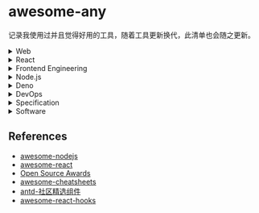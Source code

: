 # awesome-any
记录我使用过并且觉得好用的工具，随着工具更新换代，此清单也会随之更新。


<details><summary>Web</summary><p>

## Web
  
**设计语言**
- [Material Design](https://material.io/) Build beautiful products, faster.
- [Ant Design](https://ant.design/index-cn) 

**字体图标**
- [Iconfont](https://www.iconfont.cn/) 阿里矢量图标管理、交流平台。
- [Font Awesome](https://fontawesome.com/)
- [Google Fonts](https://fonts.google.com/)
- [typography.js](https://github.com/KyleAMathews/typography.js) A powerful toolkit for building websites with beautiful typography.

**可视化**
- [echarts](https://github.com/apache/incubator-echarts) A powerful, interactive charting and visualization library for browser http://echarts.apache.org/
- [AntV](https://github.com/antvis) 是蚂蚁金服全新一代数据可视化解决方案 https://antv.alipay.com/zh-cn/index.html
- [mermaid](https://github.com/knsv/mermaid) Generation of diagram and flowchart from text in a similar manner as markdown - http://knsv.github.io/mermaid/

**编辑器**
- [monaco-editor](https://github.com/microsoft/monaco-editor): A browser based code editor https://microsoft.github.io/monaco-editor/

**其他**
- [axios](https://github.com/axios/axios) Promise based HTTP client for the browser and node.js
- [xterm.js](https://github.com/xtermjs/xterm.js) A terminal for the web https://xtermjs.org/
- [html2canvas](https://github.com/niklasvh/html2canvas) Screenshots with JavaScript https://html2canvas.hertzen.com/
- [stacktrace.js](https://github.com/stacktracejs/stacktrace.js) Generate, parse, and enhance JavaScript stack traces in all web browsers https://www.stacktracejs.com/ 
- [hanzi-writer](https://github.com/chanind/hanzi-writer) Chinese character stroke order animations and practice quizzes https://chanind.github.io/hanzi-writer 

</p></details>

<details><summary>React</summary><p>
  
## [React](https://github.com/facebook/react/)
A declarative, efficient, and flexible JavaScript library for building user interfaces https://zh-hans.reactjs.org

**脚手架**
- [create-react-app](https://github.com/facebook/create-react-app) Set up a modern web app by running one command. https://facebook.github.io/create-react-app/
  - [customize-cra](https://github.com/arackaf/customize-cra) Override webpack configurations for create-react-app 2.0
- [next.js](https://github.com/zeit/next.js) The React Framework https://nextjs.org
- [gatsby](https://github.com/gatsbyjs/gatsby) Build blazing fast, modern apps and websites with React https://www.gatsbyjs.org

**路由**
- [react-router](https://github.com/ReactTraining/react-router) Declarative routing for React https://reacttraining.com/react-router/

**CSS-in-JS**
- [styled-components](https://github.com/styled-components/styled-components) Use the best bits of ES6 and CSS to style your apps without stress 💅 https://styled-components.com
- [emotion](https://github.com/emotion-js/emotion) CSS-in-JS library designed for high performance style composition https://emotion.sh/
- [jss](https://github.com/cssinjs/jss) JSS is an authoring tool for CSS which uses JavaScript as a host language. https://cssinjs.org

**UI 组件库**
- [ant-design](https://github.com/ant-design/ant-design) A UI Design Language and React UI library https://ant.design
- [material-ui](https://github.com/mui-org/material-ui) React components that implement [Google's Material Design](https://www.google.com/design/spec/material-design/introduction.html). https://material-ui.com/
  - [notistack](https://github.com/iamhosseindhv/notistack) Highly customizable notification snackbars (toasts) that can be stacked on top of each other https://iamhosseindhv.com/notistack

**状态管理**
- [redux](https://github.com/reduxjs/redux) Predictable state container for JavaScript apps http://redux.js.org
  - [react-redux](https://github.com/reduxjs/react-redux) Official React bindings for Redux https://react-redux.js.org
  - [dva](https://github.com/dvajs/dva) React and redux based, lightweight and elm-style framework. https://dvajs.com/
- [mobx](https://github.com/mobxjs/mobx) Simple, scalable state management. http://mobx.js.org
  - [mobx-react](https://github.com/mobxjs/mobx-react) React bindings for MobX
  - [mobx-react-lite](https://github.com/mobxjs/mobx-react-lite)  Lightweight React bindings for MobX based on React 16.8 and Hooks https://mobx-react.js.org
  - [mobx-state-tree](https://github.com/mobxjs/mobx-state-tree) Opinionated, transactional, MobX powered state container combining the best features of the immutable and mutable world for an optimal DX
- [constate](https://github.com/diegohaz/constate) Scalable state using React Hooks & Context

**工具库**
- [prop-types](https://github.com/facebook/prop-types) Runtime type checking for React props and similar objects
- [immer](https://github.com/immerjs/immer) Create the next immutable state by mutating the current one - https://immerjs.github.io/immer/
- [normalizr](https://github.com/paularmstrong/normalizr) Normalizes nested JSON according to a schema

**Hooks**
- [react-use](https://github.com/streamich/react-use) Collection of essential React Hooks. http://streamich.github.io/react-use

**编辑器**
- [draft-js](https://github.com/facebook/draft-js): A React framework for building text editors. https://draftjs.org/ 
- [react-monaco-editor](https://github.com/react-monaco-editor/react-monaco-editor) Monaco Editor for React.
- [GGEditor](https://github.com/gaoli/GGEditor) A visual graph editor based on G6 and React http://ggeditor.com/

</p></details>

<details><summary>Frontend Engineering</summary><p>
  
## Frontend Engineering

**打包器**
- [webpack](https://github.com/webpack/webpack) A bundler for javascript and friends. https://webpack.js.org
- [rollup](https://github.com/rollup/rollup) Next-generation ES module bundler https://rollupjs.org
- [parcel](https://github.com/parcel-bundler/parcel) Blazing fast, zero configuration web application bundler https://parceljs.org

**预处理器**
- [babel](https://github.com/babel/babel)  Babel is a compiler for writing next generation JavaScript. https://babeljs.io/
- [sass](https://github.com/sass/sass) Sass makes CSS fun! https://sass-lang.com
- [pug](https://github.com/pugjs/pug) robust, elegant, feature rich template engine. https://pugjs.org

**代码质量**
- [prettier](https://github.com/prettier/prettier) Prettier is an opinionated code formatter. https://prettier.io
- [eslint](https://github.com/eslint/eslint) A fully pluggable tool for identifying and reporting on patterns in JavaScript https://eslint.org
- [stylelint](https://github.com/stylelint/stylelint) A mighty, modern style linter https://stylelint.io/
 
**测试框架**
- [jest](https://github.com/facebook/jest) Delightful JavaScript Testing. https://jestjs.io 
- [storybook](https://github.com/storybookjs/storybook) UI component dev & test: React, Vue, Angular, React Native, Ember, Web Components & more! https://storybook.js.org 

**API文档**
- [jsdoc](https://github.com/jsdoc/jsdoc) An API documentation generator for JavaScript. https://jsdoc.app/ 
- [typedoc](https://github.com/TypeStrong/TypeDoc) Documentation generator for TypeScript projects. https://typedoc.org 

**文档网站**
- [docusaurus](https://github.com/facebook/docusaurus) Easy to maintain open source documentation websites. https://docusaurus.io 

**发布**
- [semantic-release](https://github.com/semantic-release/semantic-release): Fully automated version management and package publishing https://semantic-release.gitbook.io

**部署**
- [now](https://github.com/zeit/now) The easiest way to deploy websites https://zeit.co

**其他工具**
- [husky](https://github.com/typicode/husky)  Git hooks made easy
- [lint-staged](https://github.com/okonet/lint-staged) Run linters on git staged files
- [cz-cli](https://github.com/commitizen/cz-cli) The commitizen command line utility
- [browserslist](https://github.com/browserslist/browserslist) Share target browsers between different front-end tools, like Autoprefixer, Stylelint and babel-preset-env https://twitter.com/browserslist

</p></details>

<details><summary>Node.js</summary><p>
  
## [Node.js](https://github.com/nodejs/node)

Node.js JavaScript runtime. https://nodejs.org/ ([中文](http://nodejs.cn/))

**脚手架**
- [tsdx](https://github.com/palmerhq/tsdx) Zero-config CLI for TypeScript package development
- [oclif](https://github.com/oclif/oclif) Node.js Open CLI Framework. https://oclif.io

**开发工具**
- [nvm](https://github.com/creationix/nvm) Node Version Manager - Simple bash script to manage multiple active node.js versions
- [nodemon](https://github.com/remy/nodemon) Monitor for any changes in your node.js application and automatically restart the server - perfect for development http://nodemon.io/ 
- [ts-node](https://github.com/TypeStrong/ts-node) TypeScript execution and REPL for node.js 

**Web 框架**
- [koa](https://github.com/koajs/koa) Expressive middleware for node.js using ES2017 async functions https://koajs.com
- [express](https://github.com/expressjs/express/) Fast, unopinionated, minimalist web framework for node. https://expressjs.com
- [egg](https://github.com/eggjs/egg) Born to build better enterprise frameworks and apps with Node.js & Koa https://eggjs.org/zh-cn/

**日志**
- [log4js-node](https://github.com/log4js-node/log4js-node) A port of log4js to node.js

**环境变量 & 配置文件**
- [dotenv](https://github.com/motdotla/dotenv) Loads environment variables from .env for nodejs projects. 
- [dotenv-expand](https://github.com/motdotla/dotenv-expand) Variable expansion for dotenv. Expand variables already on your machine for use in your .env file.
- [cosmiconfig](https://github.com/davidtheclark/cosmiconfig) Find and load configuration from a package.json property, rc file, or CommonJS module
- [env-cmd](https://github.com/toddbluhm/env-cmd) Setting the environment from a file

**日期**
  - [lodash](https://github.com/lodash/lodash/) A modern JavaScript utility library delivering modularity, performance, & extras. https://lodash.com/
  - [dayjs](https://github.com/iamkun/dayjs) Day.js 2KB immutable date library alternative to Moment.js with the same modern API 
  - [date-fns](https://github.com/date-fns/date-fns) Modern JavaScript date utility library  https://date-fns.org

**浏览器**
- [jsdom](https://github.com/jsdom/jsdom) A JavaScript implementation of the WHATWG DOM and HTML standards, for use with node.js
- [puppeteer](https://github.com/GoogleChrome/puppeteer) Headless Chrome Node API https://pptr.dev 

**Git**
- [nodegit](https://github.com/nodegit/nodegit) Native Node bindings to Git. https://www.nodegit.org/
- [git-js](https://github.com/steveukx/git-js) A light weight interface for running git commands in any node.js application.
- [isomorphic-git](https://github.com/isomorphic-git/isomorphic-git) A pure JavaScript implementation of git for node and browsers! https://isomorphic-git.org/ (node & browser)

**编译器**
- [antlr4](https://github.com/antlr/antlr4) ANTLR (ANother Tool for Language Recognition) is a powerful parser generator for reading, processing, executing, or translating structured text or binary files. http://antlr.org 
- [antlr4ts](https://github.com/tunnelvisionlabs/antlr4ts) Optimized TypeScript target for ANTLR 4 
- [pegjs](https://github.com/pegjs/pegjs) PEG.js: Parser generator for JavaScript https://pegjs.org/ 

**杂项**
- [tapable](https://github.com/webpack/tapable) Just a little module for plugins.
- [pug](https://github.com/pugjs/pug) robust, elegant, feature rich template engine for Node.js - <https://pugjs.org> 
- [flexsearch](https://github.com/nextapps-de/flexsearch/) Next-Generation full text search library for Browser and Node.js (node & browser)
- [json-server](https://github.com/typicode/json-server) Get a full fake REST API with zero coding in less than 30 seconds

</p></details>

<details><summary>Deno</summary><p>
  
## [Deno](https://github.com/denoland/deno)

A secure JavaScript and TypeScript runtime https://deno.land/

</p></details>

<details><summary>DevOps</summary><p>

## DevOps

- [pm2](https://github.com/Unitech/pm2) Node.js Production Process Manager with a built-in Load Balancer. http://pm2.keymetrics.io 
- [nginx](https://nginx.org/en/docs/) is an HTTP and reverse proxy server, a mail proxy server, and a generic TCP/UDP proxy server.

</p></details>

<details><summary>Specification</summary><p>
  
## Specification

- [estree](https://github.com/estree/estree) The ESTree Spec
- [ecma262](https://github.com/tc39/ecma262) Status, process, and documents for ECMA-262 https://tc39.es/ecma262/
- [JSON-RPC 2.0 Specification](https://www.jsonrpc.org/specification) JSON-RPC is a stateless, light-weight remote procedure call (RPC) protocol （[中文版](http://wiki.geekdream.com/Specification/json-rpc_2.0.html)）
- [language-server-protocol](https://github.com/microsoft/language-server-protocol) Defines a common protocol for language servers. https://microsoft.github.io/language-server-protocol/

</p></details>

<details><summary>Software</summary><p>
  
## Software

**Linux 装机必备**
- vim: https://www.vim.org/
- [vimrc](https://github.com/amix/vimrc): The ultimate Vim configuration: vimrc
- zsh: http://zsh.sourceforge.net/
- [ohmyzsh](https://github.com/ohmyzsh/ohmyzsh): A delightful community-driven framework for managing your zsh configuration. https://ohmyz.sh/
- tmux
- [Visual Studio Code](https://code.visualstudio.com/): https://code.visualstudio.com
- [source-code-pro](https://github.com/adobe-fonts/source-code-pro): Monospaced font family for user interface and coding environments

**桌面软件**
- [carbon](https://github.com/carbon-app/carbon) Create and share beautiful images of your source code https://carbon.now.sh
- [PicGo](https://github.com/Molunerfinn/PicGo) A simple & beautiful tool for pictures uploading built by electron-vue https://molunerfinn.com/PicGo/
- [Snipaste](https://zh.snipaste.com/index.html) 一个简单但强大的截图工具
- [artipub](https://github.com/crawlab-team/artipub) Article publishing platform that automatically distributes your articles to various media channels
- [ScreenToGif](https://github.com/NickeManarin/ScreenToGif) ScreenToGif allows you to record a selected area of your screen, edit and save it as a gif or video. http://www.screentogif.com

</p></details>

## References
* [awesome-nodejs](https://github.com/sindresorhus/awesome-nodejs#command-line-utilities)
* [awesome-react](https://github.com/enaqx/awesome-react)
* [Open Source Awards](https://osawards.com/)
* [awesome-cheatsheets](https://github.com/skywind3000/awesome-cheatsheets)
* [antd-社区精选组件](https://ant.design/docs/react/recommendation-cn)
* [awesome-react-hooks](https://github.com/rehooks/awesome-react-hooks)
